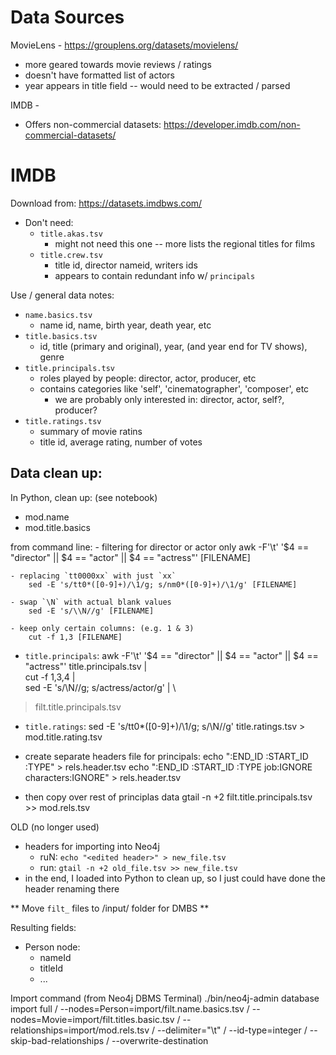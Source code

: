 

# Data Sources

MovieLens - https://grouplens.org/datasets/movielens/
- more geared towards movie reviews / ratings
- doesn't have formatted list of actors
- year appears in title field -- would need to be extracted / parsed


IMDB - 
- Offers non-commercial datasets: https://developer.imdb.com/non-commercial-datasets/


# IMDB
Download from: https://datasets.imdbws.com/
- Don't need:
    - `title.akas.tsv`
        - might not need this one -- more lists the regional titles for films
    - `title.crew.tsv`
        - title id, director nameid, writers ids
        - appears to contain redundant info w/ `principals`


Use / general data notes:
- `name.basics.tsv`
    - name id, name, birth year, death year, etc
- `title.basics.tsv`
    - id, title (primary and original), year, (and year end for TV shows), genre
- `title.principals.tsv`
    - roles played by people: director, actor, producer, etc
    - contains categories like 'self', 'cinematographer', 'composer', etc
        - we are probably only interested in: director, actor, self?, producer?
- `title.ratings.tsv`
    - summary of movie ratins
    - title id, average rating, number of votes

## Data clean up:

In Python, clean up: (see notebook)
- mod.name
- mod.title.basics

from command line:
    - filtering for director or actor only
        awk -F'\t' '$4 == "director" || $4 == "actor" || $4 == "actress"' [FILENAME]
    
    - replacing `tt0000xx` with just `xx`
        sed -E 's/tt0*([0-9]+)/\1/g; s/nm0*([0-9]+)/\1/g' [FILENAME]

    - swap `\N` with actual blank values
        sed -E 's/\\N//g' [FILENAME]
    
    - keep only certain columns: (e.g. 1 & 3)
        cut -f 1,3 [FILENAME]

- `title.principals`:
awk -F'\t' '$4 == "director" || $4 == "actor" || $4 == "actress"' title.principals.tsv | \
cut -f 1,3,4 | \
sed -E 's/\\N//g; s/actress/actor/g' | \
> filt.title.principals.tsv

- `title.ratings`: 
sed -E 's/tt0*([0-9]+)/\1/g; s/\\N//g' title.ratings.tsv > mod.title.rating.tsv

- create separate headers file for principals:
echo ":END_ID	:START_ID	:TYPE" > rels.header.tsv
echo ":END_ID	:START_ID	:TYPE	job:IGNORE	characters:IGNORE" > rels.header.tsv


- then copy over rest of principlas data
gtail -n +2 filt.title.principals.tsv >> mod.rels.tsv

OLD (no longer used)
- headers for importing into Neo4j
    - ruN: `echo "<edited header>" > new_file.tsv`
    - run: `gtail -n +2 old_file.tsv >> new_file.tsv`
- in the end, I loaded into Python to clean up, so I just could have done the header renaming there


** Move `filt_` files to /input/ folder for DMBS **


Resulting fields:
- Person node:
    - nameId
    - titleId
    - ...

Import command (from Neo4j DBMS Terminal)
./bin/neo4j-admin database import full /
    --nodes=Person=import/filt.name.basics.tsv /
    --nodes=Movie=import/filt.titles.basic.tsv /
    --relationships=import/mod.rels.tsv /
    --delimiter="\t" /
    --id-type=integer /
    --skip-bad-relationships /
    --overwrite-destination